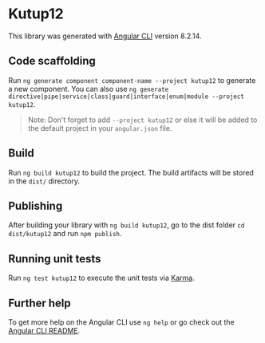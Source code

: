# Kutup12

This library was generated with [Angular CLI](https://github.com/angular/angular-cli) version 8.2.14.

## Code scaffolding

Run `ng generate component component-name --project kutup12` to generate a new component. You can also use `ng generate directive|pipe|service|class|guard|interface|enum|module --project kutup12`.
> Note: Don't forget to add `--project kutup12` or else it will be added to the default project in your `angular.json` file. 

## Build

Run `ng build kutup12` to build the project. The build artifacts will be stored in the `dist/` directory.

## Publishing

After building your library with `ng build kutup12`, go to the dist folder `cd dist/kutup12` and run `npm publish`.

## Running unit tests

Run `ng test kutup12` to execute the unit tests via [Karma](https://karma-runner.github.io).

## Further help

To get more help on the Angular CLI use `ng help` or go check out the [Angular CLI README](https://github.com/angular/angular-cli/blob/master/README.md).
